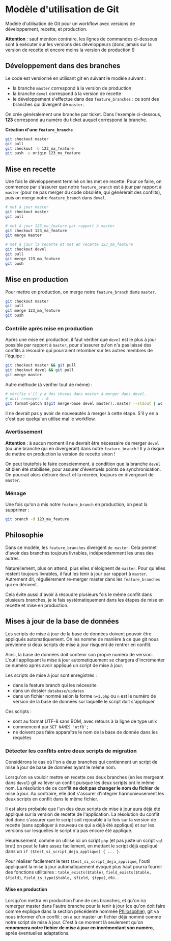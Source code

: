 # Modèle d'utilisation de Git

Modèle d'utilisation de Git pour un workflow avec versions de développement, recette, et production.

__Attention__ : sauf mention contraire, les lignes de commandes ci-dessous sont à exécuter sur les versions des développeurs (donc jamais sur la version de recette et encore moins la version de production !)


## Développement dans des branches

Le code est versionné en utilisant git en suivant le modèle suivant : 
- la branche `master` correspond à la version de production
- la branche `devel` correspond à la version de recette
- le développement s'effectue dans des `feature_branches` : ce sont des branches qui divergent de `master`. 

On crée généralement une branche par ticket. Dans l'exemple ci-dessous, __123__ correspond au numéro du ticket auquel correspond la branche.

__Création d'une `feature_branche`__
```bash
git checkout master
git pull
git checkout -b 123_ma_feature
git push -u origin 123_ma_feature
```

## Mise en recette

Une fois le développement terminé on les met en recette. Pour ce faire, on commence par s'assurer que notre `feature_branch` est à jour par rapport à `master` (pour ne pas merger du code obsolète, qui génèrerait des conflits), puis on merge notre `feature_branch` dans `devel`.

```bash
# met à jour master
git checkout master
git pull

# met à jour 123_ma_feature par rapport à master
git checkout 123_ma_feature
git merge master

# met à jour la recette et met en recette 123_ma_feature
git checkout devel
git pull
git merge 123_ma_feature
git push
```


## Mise en production

Pour mettre en production, on merge notre `feature_branch` dans `master`.

```bash
git checkout master
git pull
git merge 123_ma_feature
git push
```


### Contrôle après mise en production

Après une mise en production, il faut vérifier que `devel` est le plus à jour possible par rapport à `master`, pour s'assurer qu'on n'a pas laissé des conflits à résoudre qui pourraient retomber sur les autres membres de l'équipe : 

```bash
git checkout master && git pull
git checkout devel && git pull
git merge master
```

Autre méthode (à vérifier tout de même) : 

```bash
# vérifie s'il y a des choses dans master à merger dans devel. 
# doit renvoyer : 0
git format-patch $(git merge-base devel master)..master --stdout | wc -l
```

Il ne devrait pas y avoir de nouveautés à merger à cette étape. S'il y en a c'est que quelqu'un utilise mal le workflow.


### Avertissement

__Attention__ : à aucun moment il ne devrait être nécessaire de merger `devel` (ou une branche qui en divergerait) dans notre `feature_branch` ! Il y a risque de mettre en production la version de recette sinon !

On peut toutefois le faire consciemment, à condition que la branche `devel` ait bien été stabilisée, pour assurer d'éventuels points de synchronisation. On pourrait alors détruire `devel` et la recréer, toujours en divergeant de `master`.


### Ménage

Une fois qu'on a mis notre `feature_branch` en production, on peut la supprimer :
```bash
git branch -d 123_ma_feature
```


## Philosophie

Dans ce modèle, les `feature_branches` divergent `de master`. Cela permet d'avoir des branches toujours livrables, indépendamment les unes des autres. 

Naturellement, plus on attend, plus elles s'éloignent de `master`. Pour qu'elles restent toujours livrables, il faut les tenir à jour par rapport à `master`. Autrement dit, régulièrement re-merger master dans les `feature_branches` qui en dérivent.

Cela évite aussi d'avoir à résoudre plusieurs fois le même conflit dans plusieurs branches, je le fais systématiquement dans les étapes de mise en recette et mise en production.


## Mises à jour de la base de données

Les scripts de mise à jour de la base de données doivent pouvoir être appliqués automatiquement. On les nomme de manière à ce que git nous prévienne si deux scripts de mise à jour risquent de rentrer en conflit.

Ainsi, la base de données doit contenir son propre numéro de version. L'outil appliquant la mise à jour automatiquement se chargera d'incrémenter ce numéro après avoir appliqué un script de mise à jour.

Les scripts de mise à jour sont enregistrés :
- dans la feature branch qui les nécessite
- dans un dossier `database/updates` 
- dans un fichier nommé selon la forme `n+1.php` ou `n` est le numéro de version de la base de données sur laquelle le script doit s'appliquer

Ces scripts :
- sont au format UTF-8 sans BOM, avec retours à la ligne de type unix
- commencent par `SET NAMES 'utf8';`
- ne doivent pas faire apparaître le nom de la base de donnée dans les requêtes

### Détecter les conflits entre deux scripts de migration

Considérons le cas où l'on a deux branches qui contiennent un script de mise à jour de base de données ayant le même nom.

Lorsqu'on va vouloir mettre en recette ces deux branches (en les mergeant dans `devel`) git va lever un conflit puisque les deux scripts ont le même nom. La résolution de ce conflit __ne doit pas changer le nom du fichier__ de mise à jour. Au contraire, elle doit s'assurer d'intégrer harmonieusement les deux scripts en conflit dans le même fichier.

Il est alors probable que l'un des deux scripts de mise à jour aura déjà été appliqué sur la version de recette de l'application. La résolution du conflit doit donc s'assurer que le script soit rejouable à la fois sur la version de recette (sans appliquer à nouveau ce qui a déjà été appliqué) et sur les versions sur lesquelles le script n'a pas encore été appliqué.

Heureusement, comme on utilise ici un script `php` (et pas juste un script `sql` brut) on peut le faire assez facilement, en mettant le script déjà appliqué dans un `if ($test_si_script_deja_applique) { ... }`.

Pour réaliser facilement le test `$test_si_script_deja_applique`, l'outil appliquant la mise à jour automatiquement évoqué plus haut pourra fournir des fonctions utilitaires : `table_exists($table)`, `field_exists($table, $field)`, `field_is_type($table, $field, $type)`, etc...

#### Mise en production

Lorsqu'on mettra en production l'une de ces branches, et qu'on ira remerger master dans l'autre branche pour la tenir à jour (ce qu'on doit faire comme expliqué dans la section précédente nommée [Philosophie](https://github.com/pa-de-solminihac/git-workflow/blob/master/README.md#philosophie)), git va nous informer d'un conflit : on a sur master un fichier déjà nommé comme notre script de mise à jour. C'est à ce moment là seulement qu'on __renommera notre fichier de mise à jour en incrémentant son numéro__, après éventuelles adaptations.
